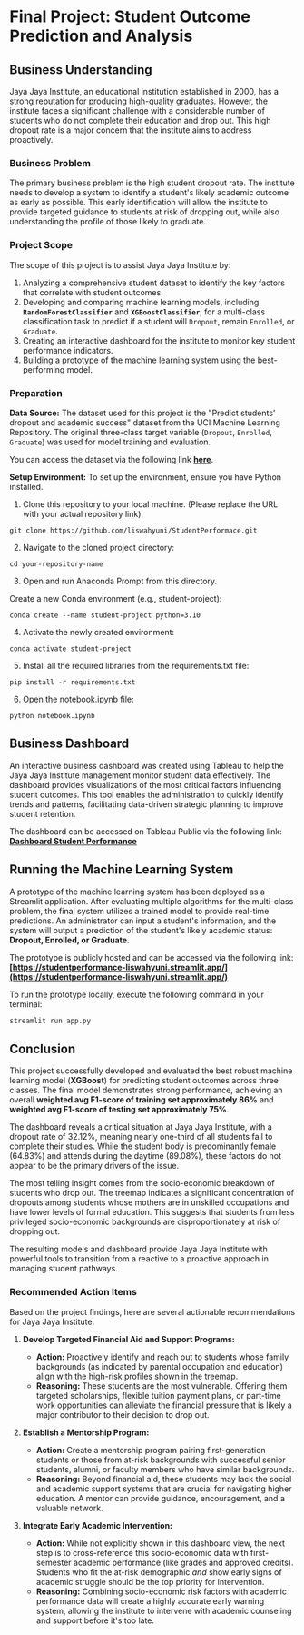 # Final Project: Student Outcome Prediction and Analysis

## Business Understanding

Jaya Jaya Institute, an educational institution established in 2000, has a strong reputation for producing high-quality graduates. However, the institute faces a significant challenge with a considerable number of students who do not complete their education and drop out. This high dropout rate is a major concern that the institute aims to address proactively.

### Business Problem

The primary business problem is the high student dropout rate. The institute needs to develop a system to identify a student's likely academic outcome as early as possible. This early identification will allow the institute to provide targeted guidance to students at risk of dropping out, while also understanding the profile of those likely to graduate.

### Project Scope

The scope of this project is to assist Jaya Jaya Institute by:

1.  Analyzing a comprehensive student dataset to identify the key factors that correlate with student outcomes.
2.  Developing and comparing machine learning models, including **`RandomForestClassifier`** and **`XGBoostClassifier`**, for a multi-class classification task to predict if a student will `Dropout`, remain `Enrolled`, or `Graduate`.
3.  Creating an interactive dashboard for the institute to monitor key student performance indicators.
4.  Building a prototype of the machine learning system using the best-performing model.

### Preparation

**Data Source:**
The dataset used for this project is the "Predict students' dropout and academic success" dataset from the UCI Machine Learning Repository. The original three-class target variable (`Dropout`, `Enrolled`, `Graduate`) was used for model training and evaluation.

You can access the dataset via the following link **[here](https://github.com/dicodingacademy/dicoding_dataset/blob/main/students_performance/README.md#students-performance)**.

**Setup Environment:**
To set up the environment, ensure you have Python installed.

1. Clone this repository to your local machine. (Please replace the URL with your actual repository link).
```
git clone https://github.com/liswahyuni/StudentPerformace.git
```
2. Navigate to the cloned project directory:
```
cd your-repository-name
```
3. Open and run Anaconda Prompt from this directory.

Create a new Conda environment (e.g., student-project):
```
conda create --name student-project python=3.10
```
4. Activate the newly created environment:
```
conda activate student-project
```
5. Install all the required libraries from the requirements.txt file:
```
pip install -r requirements.txt
```
6. Open the notebook.ipynb file:
```
python notebook.ipynb
```
## Business Dashboard

An interactive business dashboard was created using Tableau to help the Jaya Jaya Institute management monitor student data effectively. The dashboard provides visualizations of the most critical factors influencing student outcomes. This tool enables the administration to quickly identify trends and patterns, facilitating data-driven strategic planning to improve student retention.

The dashboard can be accessed on Tableau Public via the following link:
**[Dashboard Student Performance](https://public.tableau.com/views/DashboardStudentPerformance/Dashboard1?:language=en-US&:sid=&:redirect=auth&:display_count=n&:origin=viz_share_link)**

## Running the Machine Learning System

A prototype of the machine learning system has been deployed as a Streamlit application. After evaluating multiple algorithms for the multi-class problem, the final system utilizes a trained model to provide real-time predictions. An administrator can input a student's information, and the system will output a prediction of the student's likely academic status: **Dropout, Enrolled, or Graduate**.

The prototype is publicly hosted and can be accessed via the following link:
**[https://studentperformance-liswahyuni.streamlit.app/](https://studentperformance-liswahyuni.streamlit.app/)** 

To run the prototype locally, execute the following command in your terminal:

```bash
streamlit run app.py
```

## Conclusion

This project successfully developed and evaluated the best robust machine learning model (**XGBoost**) for predicting student outcomes across three classes. The final model demonstrates strong performance, achieving an overall **weighted avg F1-score of training set approximately 86%** and **weighted avg F1-score of testing set approximately 75%**.

The dashboard reveals a critical situation at Jaya Jaya Institute, with a dropout rate of 32.12%, meaning nearly one-third of all students fail to complete their studies. While the student body is predominantly female (64.83%) and attends during the daytime (89.08%), these factors do not appear to be the primary drivers of the issue.

The most telling insight comes from the socio-economic breakdown of students who drop out. The treemap indicates a significant concentration of dropouts among students whose mothers are in unskilled occupations and have lower levels of formal education. This suggests that students from less privileged socio-economic backgrounds are disproportionately at risk of dropping out.

The resulting models and dashboard provide Jaya Jaya Institute with powerful tools to transition from a reactive to a proactive approach in managing student pathways.

### Recommended Action Items

Based on the project findings, here are several actionable recommendations for Jaya Jaya Institute:

1.  **Develop Targeted Financial Aid and Support Programs:**
    * **Action:** Proactively identify and reach out to students whose family backgrounds (as indicated by parental occupation and education) align with the high-risk profiles shown in the treemap.
    * **Reasoning:** These students are the most vulnerable. Offering them targeted scholarships, flexible tuition payment plans, or part-time work opportunities can alleviate the financial pressure that is likely a major contributor to their decision to drop out.

2.  **Establish a Mentorship Program:**
    * **Action:** Create a mentorship program pairing first-generation students or those from at-risk backgrounds with successful senior students, alumni, or faculty members who have similar backgrounds.
    * **Reasoning:** Beyond financial aid, these students may lack the social and academic support systems that are crucial for navigating higher education. A mentor can provide guidance, encouragement, and a valuable network.

3.  **Integrate Early Academic Intervention:**
    * **Action:** While not explicitly shown in this dashboard view, the next step is to cross-reference this socio-economic data with first-semester academic performance (like grades and approved credits). Students who fit the at-risk demographic *and* show early signs of academic struggle should be the top priority for intervention.
    * **Reasoning:** Combining socio-economic risk factors with academic performance data will create a highly accurate early warning system, allowing the institute to intervene with academic counseling and support before it's too late.
